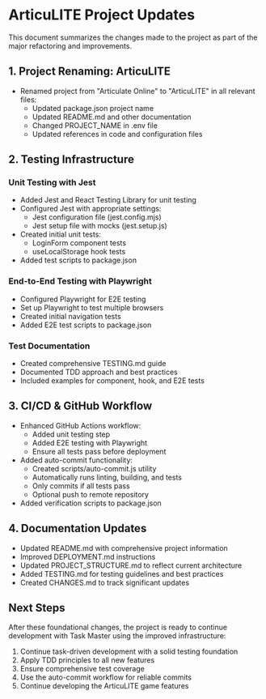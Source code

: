 # ArticuLITE Project Updates

This document summarizes the changes made to the project as part of the major refactoring and improvements.

## 1. Project Renaming: ArticuLITE

- Renamed project from "Articulate Online" to "ArticuLITE" in all relevant files:
  - Updated package.json project name
  - Updated README.md and other documentation
  - Changed PROJECT_NAME in .env file
  - Updated references in code and configuration files

## 2. Testing Infrastructure

### Unit Testing with Jest

- Added Jest and React Testing Library for unit testing
- Configured Jest with appropriate settings:
  - Jest configuration file (jest.config.mjs)
  - Jest setup file with mocks (jest.setup.js)
- Created initial unit tests:
  - LoginForm component tests
  - useLocalStorage hook tests
- Added test scripts to package.json

### End-to-End Testing with Playwright

- Configured Playwright for E2E testing
- Set up Playwright to test multiple browsers
- Created initial navigation tests
- Added E2E test scripts to package.json

### Test Documentation 

- Created comprehensive TESTING.md guide
- Documented TDD approach and best practices
- Included examples for component, hook, and E2E tests

## 3. CI/CD & GitHub Workflow

- Enhanced GitHub Actions workflow:
  - Added unit testing step
  - Added E2E testing with Playwright
  - Ensure all tests pass before deployment
- Added auto-commit functionality:
  - Created scripts/auto-commit.js utility
  - Automatically runs linting, building, and tests
  - Only commits if all tests pass
  - Optional push to remote repository
- Added verification scripts to package.json

## 4. Documentation Updates

- Updated README.md with comprehensive project information
- Improved DEPLOYMENT.md instructions
- Updated PROJECT_STRUCTURE.md to reflect current architecture
- Added TESTING.md for testing guidelines and best practices
- Created CHANGES.md to track significant updates

## Next Steps

After these foundational changes, the project is ready to continue development with Task Master using the improved infrastructure:

1. Continue task-driven development with a solid testing foundation
2. Apply TDD principles to all new features
3. Ensure comprehensive test coverage
4. Use the auto-commit workflow for reliable commits
5. Continue developing the ArticuLITE game features 